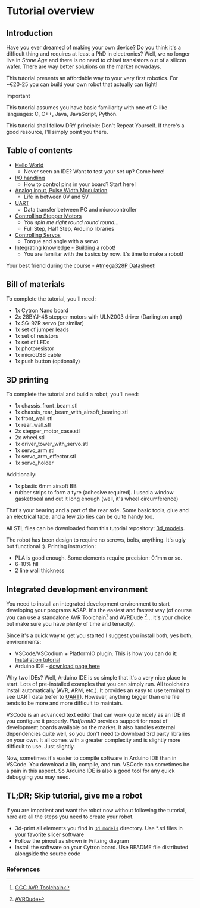 # Tutorial overview

## Introduction

Have you ever dreamed of making your own device? Do you think it's a difficult thing and requires at least a PhD in electronics?
Well, we no longer live in *Stone Age* and there is no need to chisel transistors out of a silicon wafer. There are way better solutions on the market nowadays.

This tutorial presents an affordable way to your very first robotics. For ~€20-25 you can build your own robot that actually can fight! 

> [!IMPORTANT]
> This tutorial assumes you have basic familiarity with one of C-like languages: C, C++, Java, JavaScript, Python.

This tutorial shall follow DRY principle: Don't Repeat Yourself. If there's a good resource, I'll simply point you there.

## Table of contents 
* [Hello World](chapters/0_hello_world.md)
  * Never seen an IDE? Want to test your set up? Come here!
* [I/O handling](chapters/1_io_handling.md)
  *  How to control pins in your board? Start here!
* [Analog input, Pulse Width Modulation](chapters/2_analog_and_pwm.md)
  * Life in between 0V and 5V
* [UART](chapters/3_uart.md)
  * Data transfer between PC and microcontroller
* [Controlling Stepper Motors](chapters/4_stepper_motor.md)
  * *You spin me right round round round...*
  * Full Step, Half Step, Arduino libraries
* [Controlling Servos](chapters/5_servo.md)
  * Torque and angle with a servo
* [Integrating knowledge - Building a robot!](chapters/6_robot_integration.md)
  * You are familiar with the basics by now. It's time to make a robot!

Your best friend during the course - [Atmega328P Datasheet](https://ww1.microchip.com/downloads/en/DeviceDoc/Atmel-7810-Automotive-Microcontrollers-ATmega328P_Datasheet.pdf)!

## Bill of materials

To complete the tutorial, you'll need:

* 1x Cytron Nano board
* 2x 28BYJ-48 stepper motors with ULN2003 driver (Darlington amp)
* 1x SG-92R servo (or similar)
* 1x set of jumper leads
* 1x set of resistors
* 1x set of LEDs
* 1x photoresistor 
* 1x microUSB cable
* 1x push button (optionally)

## 3D printing
To complete the tutorial and build a robot, you'll need:

* 1x chassis_front_beam.stl 
* 1x chassis_rear_beam_with_airsoft_bearing.stl 
* 1x front_wall.stl  
* 1x rear_wall.stl 
* 2x stepper_motor_case.stl 
* 2x wheel.stl
* 1x driver_tower_with_servo.stl
* 1x servo_arm.stl
* 1x servo_arm_effector.stl
* 1x servo_holder

Additionally:
* 1x plastic 6mm airsoft BB
* rubber strips to form a tyre (adhesive required). I used a window gasket/seal and cut it long enough (well, it's wheel circumference)

That's your bearing and a part of the rear axle. Some basic tools, glue 
and an electrical tape, and a few zip ties can be quite handy too.

All STL files can be downloaded from this tutorial repository: [3d_models](https://github.com/krkruk/arduino-robot-tutorial/tree/master/3d_models). 

The robot has been design to require no screws, bolts, anything. It's ugly but functional :).
Printing instruction:

* PLA is good enough. Some elements require precision: 0.1mm or so.
* 6-10% fill
* 2 line wall thickness

## Integrated development environment

You need to install an integrated development environment to start developing your programs ASAP. It's the easiest and fastest way (of course you can use a standalone AVR Toolchain[^1] and AVRDude [^2]... it's your choice but make sure you have plenty of time and tenacity).

Since it's a quick way to get you started I suggest you install both, yes both, environments:

* VSCode/VSCodium + PlatformIO plugin. This is how you can do it: [Installation tutorial](https://docs.platformio.org/en/latest/integration/ide/vscode.html#ide-vscode)
* Arduino IDE - [download page here](https://www.arduino.cc/en/software)

Why two IDEs? Well, Arduino IDE is so simple that it's a very nice place to start. Lots of pre-installed examples that you can simply run. All toolchains install automatically (AVR, ARM, etc.). It provides an easy to use terminal to see UART data (refer to [UART](chapters/3_uart.md)). However, anything bigger than one file tends to be more and more difficult to maintain. 

VSCode is an advanced text editor that can work quite nicely as an IDE if you configure it properly. *PlatformIO* provides support for most of development boards available on the market. It also handles external dependencies quite well, so you don't need to download 3rd party libraries on your own. It all comes with a greater complexity and is slightly more difficult to use. Just slightly.

Now, sometimes it's easier to compile software in Arduino IDE than in VSCode. You download a lib, compile, and run. VSCode can sometimes be a pain in this aspect. So Arduino IDE is also a good tool for any quick debugging you may need.


## TL;DR; Skip tutorial, give me a robot

If you are impatient and want the robot now without following the tutorial,
here are all the steps you need to create your robot.

* 3d-print all elements you find in [`3d_models`](/3d_models/README.md) directory. Use \*.stl files
  in your favorite slicer software
* Follow the pinout as shown in Fritzing diagram
* Install the software on your Cytron board. Use README file distributed alongside
  the source code



### References

[^1]: [GCC AVR Toolchain](https://www.microchip.com/en-us/tools-resources/develop/microchip-studio/gcc-compilers)

[^2]: [AVRDude](https://github.com/avrdudes/avrdude)
